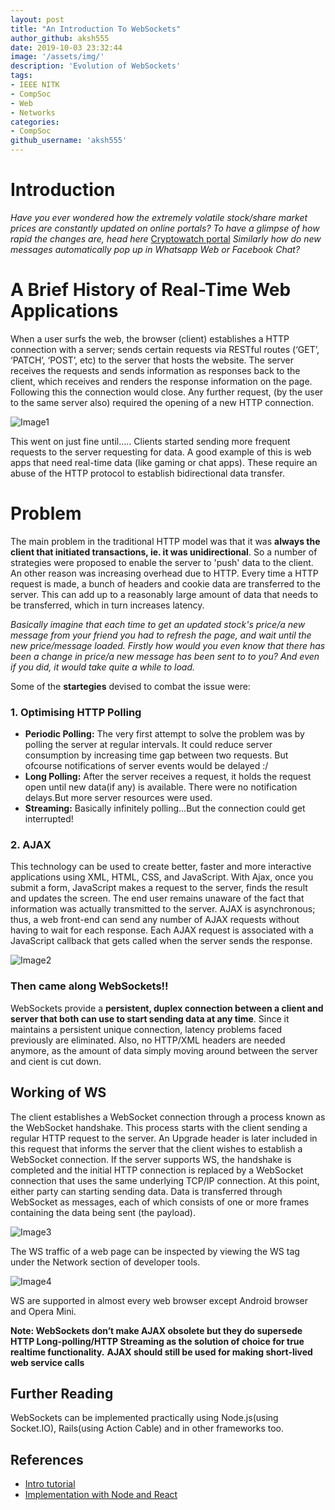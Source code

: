 ```yaml
---
layout: post
title: "An Introduction To WebSockets"
author_github: aksh555
date: 2019-10-03 23:32:44
image: '/assets/img/'
description: 'Evolution of WebSockets'
tags:
- IEEE NITK
- CompSoc
- Web
- Networks
categories:
- CompSoc
github_username: 'aksh555'
---
```


# Introduction

*Have you ever wondered how the extremely volatile stock/share market prices are constantly updated on online portals?*
*To have a glimpse of how rapid the changes are, head here* [Cryptowatch portal](https://cryptowat.ch/markets?types=spot%2Bfutures "Cryptowatch")
*Similarly how do new messages automatically pop up in Whatsapp Web or Facebook Chat?*

# A Brief History of Real-Time Web Applications

When a user surfs the web, the browser (client) establishes a HTTP connection with a server; sends certain requests via RESTful routes (‘GET’, ‘PATCH’, ‘POST’, etc) to the server that hosts the website. The server receives the requests and sends information as responses back to the client, which receives and renders the response information on the page. Following this the connection would close. Any further request, (by the user to the same server also) required the opening of a new HTTP connection.

![Image1](/blog/assets/img/websockets/image1.png "Normal HTTP Connection")

This went on just fine until.....
Clients started sending more frequent requests to the server requesting for data.
A good example of this is web apps that need real-time data (like gaming or chat apps). These require an abuse of the HTTP protocol to establish bidirectional data transfer.

# Problem
The main problem in the traditional HTTP model was that it was **always the client that initiated transactions, ie. it was unidirectional**. So a number of strategies were proposed to enable the server to 'push' data to the client.
An other reason was increasing overhead due to HTTP. Every time a HTTP request is made, a bunch of headers and cookie data are transferred to the server. This can add up to a reasonably large amount of data that needs to be transferred, which in turn increases latency.

*Basically imagine that each time to get an updated stock's price/a new message from your friend you had to refresh the page, and wait until the new price/message* *loaded. Firstly how would you even know that there has been a change in price/a new message has been sent to to you? And even if you did, it would take*
*quite a while to load.* 

Some of the **startegies** devised to combat the issue were:
### 1. Optimising HTTP Polling
- **Periodic Polling:**
The very first attempt to solve the problem was by polling the server at regular intervals. It could reduce server consumption by increasing time gap between two requests. But ofcourse notifications of server events would be delayed :/
- **Long Polling:**
After the server receives a request, it holds the request open until new data(if any) is available. There were no notification delays.But more server resources were used.
- **Streaming:**
Basically infinitely polling...But the connection could get interrupted!

### 2. AJAX
This technology can be used to create better, faster and more interactive applications using XML, HTML, CSS, and JavaScript. With Ajax, once you submit a form, JavaScript makes a request to the server, finds the result and updates the screen. The end user remains unaware of the fact that information was actually transmitted to the server.
AJAX is asynchronous; thus, a web front-end can send any number of AJAX requests without having to wait for each response. Each AJAX request is associated with a JavaScript callback that gets called when the server sends the response.

![Image2](/blog/assets/img/websockets/image2.jpg "AJAX Connection")


### Then came along WebSockets!!

WebSockets provide a **persistent, duplex connection between a client and server that both can use to start sending data at any time**. Since it maintains a persistent unique connection, latency problems faced previously are eliminated. 
Also, no HTTP/XML headers are needed anymore, as the amount of data simply moving around between the server and cient is cut down.

## Working of WS

The client establishes a WebSocket connection through a process known as the WebSocket handshake. This process starts with the client sending a regular HTTP request to the server. An Upgrade header is later included in this request that informs the server that the client wishes to establish a WebSocket connection.
If the server supports WS, the handshake is completed and the initial HTTP connection is replaced by a WebSocket connection that uses the same underlying TCP/IP connection. At this point, either party can starting sending data. Data is transferred through WebSocket as messages, each of which consists of one or more frames containing the data being sent (the payload).


![Image3](/blog/assets/img/websockets/image3.png "WS")

The WS traffic of a web page can be inspected by viewing the WS tag under the Network section of developer tools.

![Image4](/blog/assets/img/websockets/image4.png)

WS are supported in almost every web browser except Android browser and Opera Mini.

**Note: WebSockets don’t make AJAX obsolete but they do supersede HTTP Long-polling/HTTP Streaming as the solution of choice for true realtime functionality.**
**AJAX should still be used for making short-lived web service calls**

## Further Reading

WebSockets can be implemented practically using Node.js(using Socket.IO), Rails(using Action Cable) and in other frameworks too.

## References

- [Intro tutorial](https://medium.com/@yassimortensen/an-introduction-to-websockets-10b131182559) 
- [Implementation with Node and React](https://blog.logrocket.com/websockets-tutorial-how-to-go-real-time-with-node-and-react-8e4693fbf843/)










